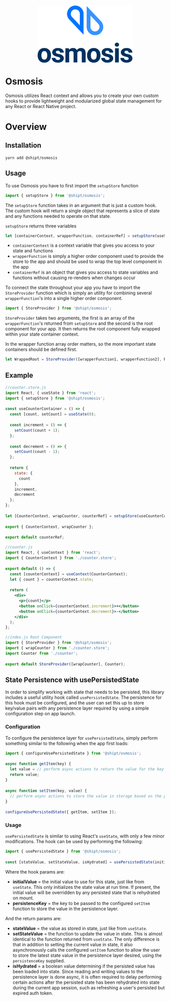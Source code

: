 <p align="center">
<img width="300" src=".github/logo.png" />
</p>

# Osmosis

Osmosis utilizes React context and allows you to create your own custom hooks to provide lightweight and modularized global state management for any React or React Native project.

# Overview

## Installation

```
yarn add @shipt/osmosis
```

## Usage

To use Osmosis you have to first import the `setupStore` function

```js
import { setupStore } from '@shipt/osmosis';
```

The `setupStore` function takes in an argument that is just a custom hook. The custom hook will return a single object that represents a slice of state and any functions needed to operate on that state.

`setupStore` returns three variables

```js
let [containerContext, wrapperFunction, containerRef] = setupStore(useStateContainer);
```

- `containerContext` is a context variable that gives you access to your state and functions
- `wrapperFunction` is simply a higher order component used to provide the store to the app and should be used to wrap the top level component in the app
- `containerRef` is an object that gives you access to state variables and functions without causing re-renders when changes occur

To connect the state throughout your app you have to import the `StoreProvider` function which is simply an utility for combining several `wrapperFunction`'s into a single higher order component.

```js
import { StoreProvider } from '@shipt/osmosis';
```

`StoreProvider` takes two arguments, the first is an array of the `wrapperFunction`'s returned from `setupStore` and the second is the root component for your app. It then returns the root component fully wrapped within your state container context.

In the wrapper function array order matters, so the more important state containers should be defined first.

```js
let WrappedRoot = StoreProvider([wrapperFunction1, wrapperFunction2], RootComponent);
```

## Example

```js
//counter.store.js
import React, { useState } from 'react';
import { setupStore } from '@shipt/osmosis';

const useCounterContainer = () => {
  const [count, setCount] = useState(0);

  const increment = () => {
    setCount(count + 1);
  };

  const decrement = () => {
    setCount(count - 1);
  };

  return {
    state: {
      count
    },
    increment,
    decrement
  };
};

let [CounterContext, wrapCounter, counterRef] = setupStore(useCounterContainer);

export { CounterContext, wrapCounter };

export default counterRef;
```

```jsx
//counter.js
import React, { useContext } from 'react';
import { CounterContext } from './counter.store';

export default () => {
  const [counterContext] = useContext(CounterContext);
  let { count } = counterContext.state;

  return (
    <div>
      <p>{count}</p>
      <button onClick={counterContext.increment}>+</button>
      <button onClick={counterContext.decrement}>-</button>
    </div>
  );
};
```

```jsx
//index.js Root Component
import { StoreProvider } from '@shipt/osmosis';
import { wrapCounter } from './counter.store';
import Counter from './counter';

export default StoreProvider([wrapCounter], Counter);
```

## State Persistence with usePersistedState

In order to simplify working with state that needs to be persisted, this library includes a useful utility hook called `usePersistedState`. The persistence for this hook must be configured, and the user can set this up to store key/value pairs with any persistence layer required by using a simple configuration step on app launch.

### Configuration

To configure the persistence layer for `usePersistedState`, simply perform something similar to the following when the app first loads:

```js
import { configureUsePersistedState } from '@shipt/osmosis';

async function getItem(key) {
  let value = // perform async actions to return the value for the key provided 
  return value;
}

async function setItem(key, value) {
  // perform async actions to store the value in storage based on the provided key
}

configureUsePersistedState({ getItem, setItem });
```

### Usage

`usePersistedState` is similar to using React's `useState`, with only a few minor modifications. The hook can be used by performing the following:

```js
import { usePersistedState } from '@shipt/osmosis';

const [stateValue, setStateValue, isHydrated] = usePersistedState(initialValue, persistenceKey);
```

Where the hook params are:

- **initialValue** = the initial value to use for this state, just like from `useState`. This only initializes the state value at run time. If present, the initial value will be overridden by any persisted state that is rehydrated on mount.
- **persistenceKey** = the key to be passed to the configured `setItem` function to store the value in the persistence layer.

And the return params are:

- **stateValue** = the value as stored in state, just like from `useState`.
- **setStateValue** = the function to update the value in state. This is almost identical to the function returned from `useState`. The only difference is that in addition to setting the current value in state, it also asynchronously calls the configured `setItem` function to allow the user to store the latest state value in the persistence layer desired, using the `persistenceKey` supplied.
- **isHydrated** = a boolean value determining if the persisted value has been loaded into state. Since reading and writing values to the persistence layer is done async, it is often required to delay performing certain actions after the persisted state has been rehydrated into state during the current app session, such as refreshing a user's persisted but expired auth token.
